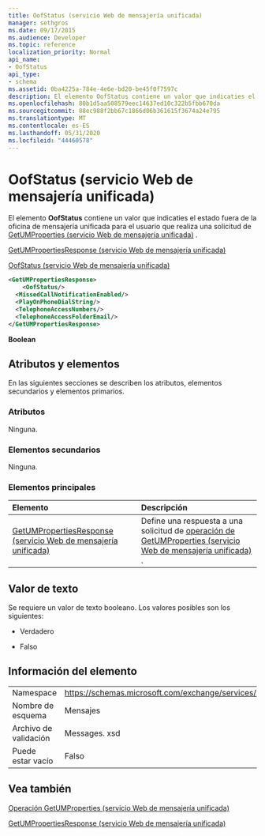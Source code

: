 ```yaml
---
title: OofStatus (servicio Web de mensajería unificada)
manager: sethgros
ms.date: 09/17/2015
ms.audience: Developer
ms.topic: reference
localization_priority: Normal
api_name:
- OofStatus
api_type:
- schema
ms.assetid: 0ba4225a-784e-4e6e-bd20-be45f0f7597c
description: El elemento OofStatus contiene un valor que indicaties el estado fuera de la oficina de mensajería unificada para el usuario que realiza una solicitud de GetUMProperties (servicio Web de mensajería unificada).
ms.openlocfilehash: 80b1d5aa508579eec14637ed10c322b5fbb670da
ms.sourcegitcommit: 88ec988f2bb67c1866d06b361615f3674a24e795
ms.translationtype: MT
ms.contentlocale: es-ES
ms.lasthandoff: 05/31/2020
ms.locfileid: "44460578"
---
```

# <a name="oofstatus-um-web-service"></a>OofStatus (servicio Web de mensajería unificada)

El elemento **OofStatus** contiene un valor que indicaties el estado fuera de la oficina de mensajería unificada para el usuario que realiza una solicitud de [GetUMProperties (servicio Web de mensajería unificada)](getumproperties-operation-um-web-service.md) . 
  
[GetUMPropertiesResponse (servicio Web de mensajería unificada)](getumpropertiesresponse-um-web-service.md)
  
[OofStatus (servicio Web de mensajería unificada)](oofstatus-um-web-service.md)
  
```xml
<GetUMPropertiesResponse>
    <OofStatus/>
  <MissedCallNotificationEnabled/>
  <PlayOnPhoneDialString/>
  <TelephoneAccessNumbers/>
  <TelephoneAccessFolderEmail/>
</GetUMPropertiesResponse>
```

 **Boolean**
## <a name="attributes-and-elements"></a>Atributos y elementos

En las siguientes secciones se describen los atributos, elementos secundarios y elementos primarios.
  
### <a name="attributes"></a>Atributos

Ninguna.
  
### <a name="child-elements"></a>Elementos secundarios

Ninguna.
  
### <a name="parent-elements"></a>Elementos principales

|**Elemento**|**Descripción**|
|:-----|:-----|
|[GetUMPropertiesResponse (servicio Web de mensajería unificada)](getumpropertiesresponse-um-web-service.md) <br/> |Define una respuesta a una solicitud de [operación de GetUMProperties (servicio Web de mensajería unificada)](getumproperties-operation-um-web-service.md) .  <br/> |
   
## <a name="text-value"></a>Valor de texto

Se requiere un valor de texto booleano. Los valores posibles son los siguientes:
  
- Verdadero
    
- Falso
    
## <a name="element-information"></a>Información del elemento

|||
|:-----|:-----|
|Namespace  <br/> |https://schemas.microsoft.com/exchange/services/2006/messages  <br/> |
|Nombre de esquema  <br/> |Mensajes  <br/> |
|Archivo de validación  <br/> |Messages. xsd  <br/> |
|Puede estar vacío  <br/> |Falso  <br/> |
   
## <a name="see-also"></a>Vea también



[Operación GetUMProperties (servicio Web de mensajería unificada)](getumproperties-operation-um-web-service.md)
  
[GetUMPropertiesResponse (servicio Web de mensajería unificada)](getumpropertiesresponse-um-web-service.md)

